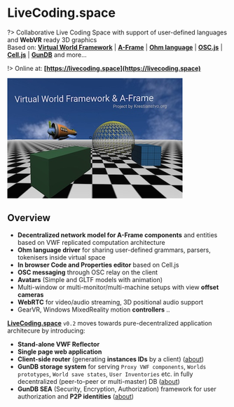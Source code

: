# LiveCoding.space

?> Collaborative Live Coding Space with support of user-defined languages and **WebVR** ready 3D graphics  
Based on: **[Virtual World Framework](https://github.com/virtual-world-framework/vwf)** | **[A-Frame](https://aframe.io/)** | **[Ohm language](https://github.com/harc/ohm)** | **[OSC.js](https://github.com/colinbdclark/osc.js/)** | **[Cell.js](https://www.celljs.org/)** | **[GunDB](https://gun.eco)** and more...

!> Online at: **[https://livecoding.space](https://livecoding.space)**

![logo](_images/webimg.jpg)

## Overview

- **Decentralized network model for A-Frame components** and entities based on VWF replicated computation architecture
- **Ohm language driver** for sharing user-defined grammars, parsers, tokenisers inside virtual space
- **In browser Code and Properties editor** based on Cell.js
- **OSC messaging** through OSC relay on the client
- **Avatars** (Simple and GLTF models with animation)
- Multi-window or multi-monitor/multi-machine setups with view **offset cameras**
- **WebRTC** for video/audio streaming, 3D positional audio support
- GearVR, Windows MixedReality motion **controllers** ..

**[LiveCoding.space](/architecture?id=architecture)** ```v0.2``` moves towards pure-decentralized application architecure by introducing:

- **Stand-alone VWF Reflector**
- **Single page web application**
- **Client-side router** (generating **instances IDs** by a client) ([about](/architecture?id=reflector))
- **GunDB storage system** for serving ```Proxy VWF components```, ```Worlds prototypes```, ```World save states```, ```User Inventories``` etc. in fully decentralized (peer-to-peer or multi-master) DB ([about](/architecture?id=distributed-storage))
- **GunDB SEA** (Security, Encryption, Authorization) framework for user authorization and **P2P identities** ([about](/architecture?id=p2p-identites))


